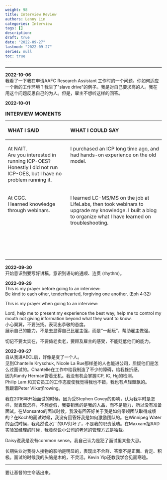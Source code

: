 ```yaml
---
weight: 98
title: Interview Review
authors: Lenny Lin
categories: Interview
tags: []
description: 
draft: true
date: "2022-09-27"
lastmod: "2022-09-27"
series: null
toc: true
---
```



<!--more-->
---

**2022-10-06**  
我看了一下我在申请AAFC Research Assistant 工作时的一个问题。你如何适应一个新的工作环境？我举了"slave drive"的例子。我是对自己要求高的人。我在用这个问题反思自己的为人。但是，雇主不想听这样的回答。

**2022-10-01**  

<table style="width:100%;">
<caption style="text-align:left", align = "top"><b>INTERVIEW MOMENTS</b></caption>
<colgroup><col style="width: 40%" /><col style="width: 60%" />
</colgroup>
<thead>
  <tr VALIGN=TOP style="text-align:left"  class="header">
    <th><p>WHAT I SAID</p></th>
    <th><p>WHAT I COULD SAY</p></th>
  </tr>
</thead>
<tbody VALIGN=TOP>
  <tr class="odd">
    <td><p>At NAIT. <br>Are you interested in running ICP-OES? Honestly I did not run ICP-OES, but I have no problem running it.
    </p></td>
    <td><p>I purchased an ICP long time ago, and had hands-on experience on the old model.
    </p></td>
  </tr>
  <tr class="even">
    <td><p>At CGC. <br>I learned knowledge through webinars.
    </p></td>
    <td><p>I learned LC-MS/MS on the job at LifeLabs, then took webinars to upgrade my knowledge. I built a blog to organize what I have learned on troubleshooting.
    </p></td>
  </tr>
  <tr class="odd">
    <td><p>
    </p></td>
    <td><p>
    </p></td>
  </tr>
  <tr class="even">
    <td><p>
    </p></td>
    <td><p>
    </p></td>
  </tr>
  </tr>
  <tr class="odd">
    <td><p>
    </p></td>
    <td><p>
    </p></td>
  </tr>
  <tr class="even">
    <td><p>
    </p></td>
    <td><p>
    </p></td>
  </tr>
</tbody>
</table>


**2022-09-30**  
开始意识到要写好讲稿。意识到语句的通顺、连贯 (rhythm)。

**2022-09-29**  
This is my prayer before going to an interview:  
Be kind to each other, tenderhearted, forgiving one another. (Eph 4:32)  

This is my prayer when going to an interview:  

Lord, help me to present my experience the best way, help me to control my mouth not giving information beyond what they want to know.    
小心翼翼，不要张扬。表现出恭敬的态度。  
展示自己的能力，不是去显得自己比雇主强，而是“一起玩”，帮助雇主做强。

切记不要太实在，不要倚老卖老，要顾及雇主的感受，不能贬低他们的能力。



**2022-09-27**  
自从我进AECL后，好像是变了一个人。  
见到Chantelle Kryschuk, Nicole La Rue那样差的人也能进公司，质疑他们是怎么过面试的。Chantelle在工作中给我制造了不少的障碍，给我挫折感。  
因为Randy Herman管着无机。我没有机会掌握ICP, IC, Hg的检测。  
Philip Lam 和其它员工的工作态度使我觉得我也不错，我也有点轻飘飘的。  
我跟着Peter Vilks学rowing。

我在2016年开始面试的时候，因为受Stephen Covey的影响，认为我平时是怎样，就表现怎样，不想虚假，我要销售的是我的人品，而不是能力，所以没有准备面试。在Monsanto的面试时候，我没有回答好关于我是如何带领团队取得成绩的？在Koch的面试时候，我没有回答好我是如何激励团队的。在Winnipeg Water的面试时候，我竟然说水厂的UV灯坏了，不是我的职责范畴。在Maxxam招RAD实验室经理的时候，我竟然说小公司的老爸的管理方式是独裁。  

Daisy说我是没有common sense。我自己认为是犯了面试里某些大忌。



长期失业对我待人接物的影响是明显的，表现出不合群、答案不是正面、肯定、积极。面试的时候我的头脑是木的，不灵活。Kevin Yip还教我学会见面寒暄。

---
要让基督的生命活出来。